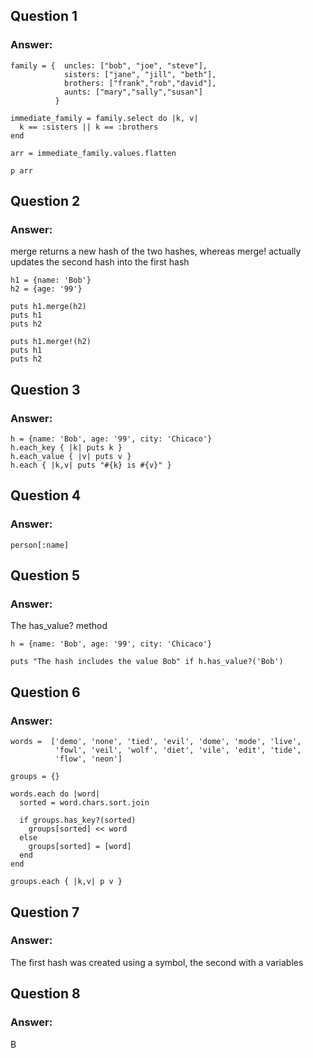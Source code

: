 ## Question 1
### Answer:
```
family = {  uncles: ["bob", "joe", "steve"],
            sisters: ["jane", "jill", "beth"],
            brothers: ["frank","rob","david"],
            aunts: ["mary","sally","susan"]
          }

immediate_family = family.select do |k, v|
  k == :sisters || k == :brothers
end

arr = immediate_family.values.flatten

p arr
```

## Question 2
### Answer:
merge returns a new hash of the two hashes, whereas merge! actually updates the second hash into the first hash

```
h1 = {name: 'Bob'}
h2 = {age: '99'}

puts h1.merge(h2)
puts h1
puts h2

puts h1.merge!(h2)
puts h1
puts h2
```

## Question 3
### Answer:
```
h = {name: 'Bob', age: '99', city: 'Chicaco'}
h.each_key { |k| puts k }
h.each_value { |v| puts v }
h.each { |k,v| puts "#{k} is #{v}" }
```

## Question 4
### Answer:
`person[:name]`

## Question 5
### Answer:
The has_value? method

``` 
h = {name: 'Bob', age: '99', city: 'Chicaco'}

puts "The hash includes the value Bob" if h.has_value?('Bob')
```

## Question 6
### Answer: 
```
words =  ['demo', 'none', 'tied', 'evil', 'dome', 'mode', 'live',
          'fowl', 'veil', 'wolf', 'diet', 'vile', 'edit', 'tide',
          'flow', 'neon']

groups = {}

words.each do |word|
  sorted = word.chars.sort.join

  if groups.has_key?(sorted)
    groups[sorted] << word
  else
    groups[sorted] = [word]
  end
end

groups.each { |k,v| p v }
```

## Question 7
### Answer:
The first hash was created using a symbol, the second with a variables

## Question 8
### Answer:
B
